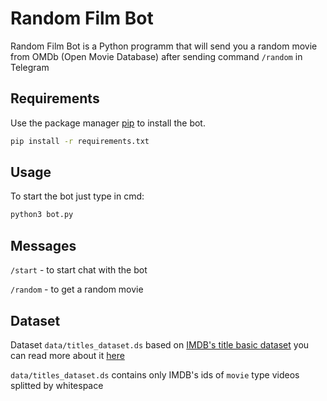 # Random Film Bot

Random Film Bot is a Python programm that will send you a random movie from OMDb (Open Movie Database) after sending command <code>/random</code> in Telegram

## Requirements

Use the package manager [pip](https://pip.pypa.io/en/stable/) to install the bot.

```bash
pip install -r requirements.txt
```

## Usage

To start the bot just type in cmd:

```bash
python3 bot.py
```

## Messages

<code>/start</code> - to start chat with the bot

<code>/random</code> - to get a random movie


## Dataset

Dataset <code>data/titles_dataset.ds</code> based on [IMDB's title basic dataset](https://datasets.imdbws.com/title.basics.tsv.gz) you can read more about it [here](https://www.imdb.com/interfaces/)

<code>data/titles_dataset.ds</code> contains only IMDB's ids of <code>movie</code> type videos splitted by whitespace
